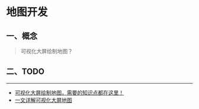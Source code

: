 # 地图开发

## 一、概念

> 可视化大屏绘制地图？

## 二、TODO

---

- [可视化大屏绘制地图，需要的知识点都在这里！](https://juejin.cn/post/7226271371349082173)
- [一文详解可视化大屏地图](https://www.fanruan.com/bw/ywxjdt)
